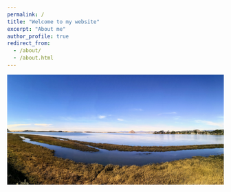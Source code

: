 ```yaml
---
permalink: /
title: "Welcome to my website"
excerpt: "About me"
author_profile: true
redirect_from: 
  - /about/
  - /about.html
---
```


![Los Osos](images/lososos.jpg)

